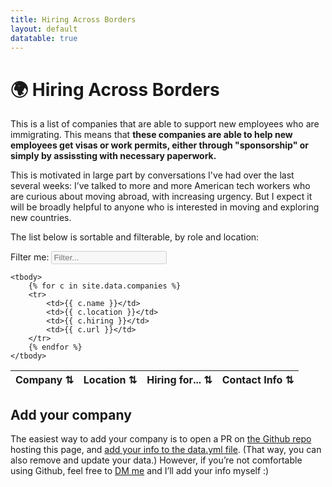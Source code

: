 ```yaml
---
title: Hiring Across Borders
layout: default
datatable: true
---
```


# 🌍 Hiring Across Borders 

This is a list of companies that are able to support new employees who are immigrating. This means that **these companies are able to help new employees get visas or work permits, either through "sponsorship" or simply by assissting with necessary paperwork.** 

This is motivated in large part by conversations I've had over the last several weeks: I’ve talked to more and more American tech workers who are curious about moving abroad, with increasing urgency. But I expect it will be broadly helpful to anyone who is interested in moving and exploring new countries. 

The list below is sortable and filterable, by role and location: 

Filter me: <input type="text" disabled=true id="filter" placeholder="Filter..." autofocus /><br/>
<table id="filterable" class="overview sortable-table">
    <thead>
        <tr>
            <th>Company ⇅</th>
            <th>Location ⇅</th>
            <th>Hiring for... ⇅</th>
            <th>Contact Info ⇅</th>
        </tr>
    </thead>

    <tbody>
        {% for c in site.data.companies %}
        <tr>
            <td>{{ c.name }}</td>
            <td>{{ c.location }}</td>
            <td>{{ c.hiring }}</td>
            <td>{{ c.url }}</td>
        </tr>
        {% endfor %}
    </tbody>
</table>

## Add your company 

The easiest way to add your company is to open a PR on 
<a href="https://github.com/tessr/hiring-across-borders">the Github repo</a>
 hosting this page, and 
 <a href="https://github.com/tessr/hiring-across-borders/blob/main/_data/companies.yml">add your info to the data.yml file</a>. 
 (That way, you can also remove and update your data.) 
 However, if you’re not comfortable using Github, feel free to 
 <a href="https://twitter.com/_tessr">DM me</a> 
 and I’ll add your info myself :) 
 
<br/><br/><br/><br/>
